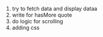 1. try to fetch data and display dataa
2. write for hasMore quote
3. do logic for scrolling
4. adding css